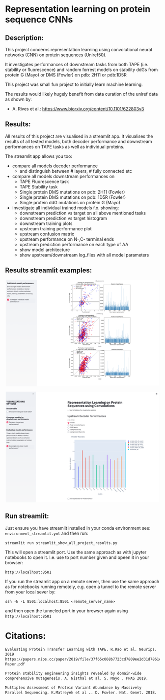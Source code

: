 # Representation learning on protein sequence CNNs

## Description: 
This project concerns representation learning using convolutional neural networks (CNN) on protein sequences (Uniref50).


It investigates performances of downstream tasks from both TAPE (i.e. stability or fluorescence) and random forrest models  on stability ddGs from protein G (Mayo) or DMS (Fowler) on pdb: 2H11 or pdb:1D5R

This project was small fun project to initially learn machine learning.

The results would likely hugely benefit from data curation of the uniref data as shown by:
- A. Rives et al.: https://www.biorxiv.org/content/10.1101/622803v3


## Results:
All results of this project are visualised in a streamlit app.
It visualises the results of all tested models, both decoder performance and downstream performances on TAPE tasks as well as individual proteins.

The streamlit app allows you too:

- compare all models decoder performance
    - and distinguish between # layers, # fully connected etc
- compare all models downstream performances on
    - TAPE Fluorescence task
    - TAPE Stability task
    - Single protein DMS mutations on pdb: 2H11 (Fowler)
    - Single protein DMS mutations on pdb: 1D5R (Fowler)
    - Single protein ddG mutations on protein G (Mayo)
- investigate all individual trained models f.x. showing:
    - downstream prediction vs target on all above mentioned tasks
    - downstream prediction vs target histogram
    - downstream training plots
    - upstream training performance plot
    - upstream confusion matrix
    - upstream performance on N-,C- terminal ends
    - upstream prediction performance on each type of AA
    - show model architecture
    - show upstream/downstream log_files with all model parameters


## Results streamlit examples: 
<p align="center">
  <img src="streamlit_example1.png" width="500" title="model comparisons">
</p>

<p align="center">
  <img src="streamlit_example2.png" width="500" title="single model investigations">
</p>

## Run streamlit:
Just ensure you have streamlit installed in your conda environment see: `environment_streamlit.yml`
and then run:

```
streamlit run streamlit_show_all_project_results.py
```
This will open a streamlit port. Use the same approach as with jupyter notebooks to open it. I.e. use to port number given and opeen it in your browser: 
```
http://localhost:8501
```
If you run the streamlit app on a remote server, then use the same approach as for notebooks running remotely, e.g. open a tunnel to the remote      server from your local sever by:
```
ssh -N -L 8501:localhost:8501 <remote_server_name>
```
and then open the tunneled port in your browser again using `http://localhost:8501`


# Citations:
```
Evaluating Protein Transfer Learning with TAPE. R.Rao et al. Neurips. 2019
https://papers.nips.cc/paper/2019/file/37f65c068b7723cd7809ee2d31d7861c-Paper.pdf
```
```
Protein stability engineering insights revealed by domain-wide comprehensive mutagenesis. A. Nisthal et al. S. Mayo . PNAS 2019.
```
```
Multiplex Assessment of Protein Variant Abundance by Massively Parallel Sequencing. K.Matreyek et al .. D. Fowler. Nat. Genet. 2018.
```

